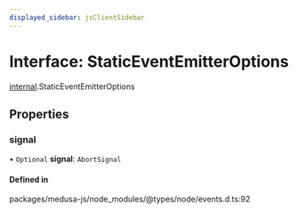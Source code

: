 ```yaml
---
displayed_sidebar: jsClientSidebar
---
```


# Interface: StaticEventEmitterOptions

[internal](../modules/internal-8.md).StaticEventEmitterOptions

## Properties

### signal

• `Optional` **signal**: `AbortSignal`

#### Defined in

packages/medusa-js/node_modules/@types/node/events.d.ts:92
